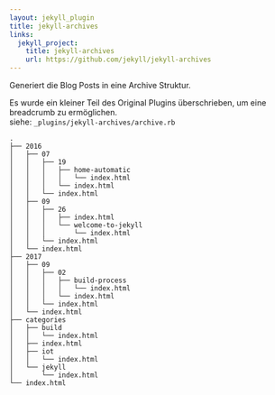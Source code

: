 ```yaml
---
layout: jekyll_plugin
title: jekyll-archives
links:
  jekyll_project:
    title: jekyll-archives
    url: https://github.com/jekyll/jekyll-archives
---
```


 Generiert die Blog Posts in eine Archive Struktur.

 Es wurde ein kleiner Teil des Original Plugins überschrieben, um eine breadcrumb zu ermöglichen.   
 siehe: ```_plugins/jekyll-archives/archive.rb```

<!--more-->

```
.
├── 2016
│   ├── 07
│   │   ├── 19
│   │   │   ├── home-automatic
│   │   │   │   └── index.html
│   │   │   └── index.html
│   │   └── index.html
│   ├── 09
│   │   ├── 26
│   │   │   ├── index.html
│   │   │   └── welcome-to-jekyll
│   │   │       └── index.html
│   │   └── index.html
│   └── index.html
├── 2017
│   ├── 09
│   │   ├── 02
│   │   │   ├── build-process
│   │   │   │   └── index.html
│   │   │   └── index.html
│   │   └── index.html
│   └── index.html
├── categories
│   ├── build
│   │   └── index.html
│   ├── index.html
│   ├── iot
│   │   └── index.html
│   └── jekyll
│       └── index.html
└── index.html
```
